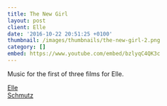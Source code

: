 ```yaml
---
title: The New Girl
layout: post
client: Elle
date: '2016-10-22 20:51:25 +0100'
thumbnail: /images/thumbnails/the-new-girl-2.png
category: []
embed: https://www.youtube.com/embed/bzlyqC4QK3c
---
```


Music for the first of three films for Elle.

[Elle](http://elle.co.uk/)  
[Schmutz](http://schmutzfilms.com/)
